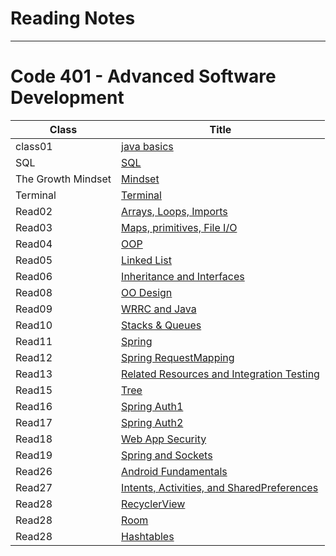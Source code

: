 # Reading Notes
---
# Code 401 - Advanced Software Development


| Class      | Title |
| ----------- | ----------- |
| class01      | [java basics](https://hashem98.github.io/reading-notes/basics/Basic)       |
| SQL      | [SQL](https://hashem98.github.io/reading-notes/SQL/SQL)       |
| The Growth Mindset      | [Mindset](https://hashem98.github.io/reading-notes/Mindset/Mindset)       |
| Terminal      | [Terminal](https://hashem98.github.io/reading-notes/Terminal/TERMINAL)       |
| Read02  | [Arrays, Loops, Imports](https://hashem98.github.io/reading-notes/class02/Read02)       |
| Read03  | [Maps, primitives, File I/O](https://hashem98.github.io/reading-notes/class03/Read03)       |
| Read04  | [OOP](https://hashem98.github.io/reading-notes/class04/Read04)       |
| Read05  | [Linked List](https://hashem98.github.io/reading-notes/class05/Read05)       |
| Read06  | [Inheritance and Interfaces](https://hashem98.github.io/reading-notes/class06/Read06)       |
| Read08  | [OO Design](https://hashem98.github.io/reading-notes/class08/Read08)       |
| Read09  | [WRRC and Java](https://hashem98.github.io/reading-notes/class09/Read09)       |
| Read10  | [ Stacks & Queues](https://hashem98.github.io/reading-notes/class10/Read10)       |
| Read11  | [Spring](https://hashem98.github.io/reading-notes/class11/Read11)       |
| Read12  | [Spring RequestMapping](https://hashem98.github.io/reading-notes/class12/Read12)       |
| Read13  | [Related Resources and Integration Testing](https://hashem98.github.io/reading-notes/class13/Read13)       |
| Read15  | [Tree](https://hashem98.github.io/reading-notes/class15/Read15)       |
| Read16  | [Spring Auth1](https://hashem98.github.io/reading-notes/class16/Read16)       |
| Read17  | [Spring Auth2](https://hashem98.github.io/reading-notes/class17/Read17)       |
| Read18  | [Web App Security](https://hashem98.github.io/reading-notes/class18/Read18)       |
| Read19  | [Spring and Sockets](https://hashem98.github.io/reading-notes/class19/Read19)       |
| Read26  | [Android Fundamentals](https://hashem98.github.io/reading-notes/class26/Read26)       |
| Read27  | [Intents, Activities, and SharedPreferences](https://hashem98.github.io/reading-notes/class27/Read27)       |
| Read28  | [RecyclerView](https://hashem98.github.io/reading-notes/class28/Read28)       |
| Read28  | [Room](https://hashem98.github.io/reading-notes/class29/read29)       |
| Read28  | [Hashtables](https://hashem98.github.io/reading-notes/class30/Read30)       |























  

